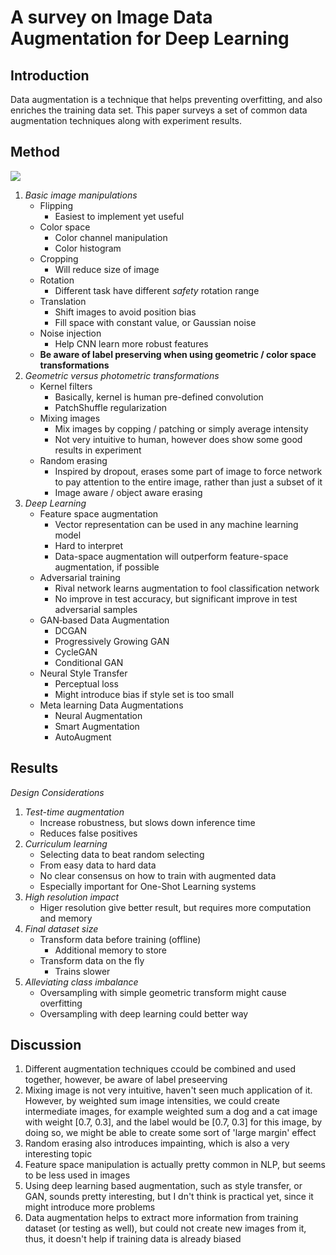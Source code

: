 # A survey on Image Data Augmentation for Deep Learning

## Introduction

Data augmentation is a technique that helps preventing overfitting, and also enriches the training data set. This paper surveys a set of common data augmentation techniques along with experiment results.

## Method

![](./figure/a_survey_on_image_data_augmentation_for_deep_laerning.jpg)

1. *Basic image manipulations*
	- Flipping
		- Easiest to implement yet useful
	- Color space
		- Color channel manipulation
		- Color histogram
	- Cropping
		- Will reduce size of image
	- Rotation
		- Different task have different *safety* rotation range
	- Translation
		- Shift images to avoid position bias
		- Fill space with constant value, or Gaussian noise
	- Noise injection
		- Help CNN learn more robust features
	- **Be aware of label preserving when using geometric / color space transformations**
2. *Geometric versus photometric transformations*
	- Kernel filters
		- Basically, kernel is human pre-defined convolution
		- PatchShuffle regularization
	- Mixing images
		- Mix images by copping / patching or simply average intensity
		- Not very intuitive to human, however does show some good results in experiment
	- Random erasing
		- Inspired by dropout, erases some part of image to force network to pay attention to the entire image, rather than just a subset of it
		- Image aware / object aware erasing
3. *Deep Learning*
	- Feature space augmentation
		- Vector representation can be used in any machine learning model
		- Hard to interpret
		- Data-space augmentation will outperform feature-space augmentation, if possible
	- Adversarial training
		- Rival network learns augmentation to fool classification network
		- No improve in test accuracy, but significant improve in test adversarial samples
	- GAN‑based Data Augmentation
		- DCGAN
		- Progressively Growing GAN
		- CycleGAN
		- Conditional GAN
	- Neural Style Transfer
		- Perceptual loss
		- Might introduce bias if style set is too small
	- Meta learning Data Augmentations
		- Neural Augmentation
		- Smart Augmentation
		- AutoAugment

## Results

*Design Considerations*

1. *Test-time augmentation*
	- Increase robustness, but slows down inference time
	- Reduces false positives
2. *Curriculum learning*
	- Selecting data to beat random selecting
	- From easy data to hard data
	- No clear consensus on how to train with augmented data
	- Especially important for One-Shot Learning systems
3. *High resolution impact*
	- Higer resolution give better result, but requires more computation and memory
4. *Final dataset size*
	- Transform data before training (offline)
		- Additional memory to store
	- Transform data on the fly
		- Trains slower
4. *Alleviating  class imbalance*
	- Oversampling with simple geometric transform might cause overfitting 
	- Oversampling with deep learning could better way 

## Discussion

1. Different augmentation techniques ccould be combined and used together, however, be aware of label preseerving
2. Mixing image is not very intuitive, haven't seen much application of it. However, by weighted sum image intensities, we could create intermediate images, for example weighted sum a dog and a cat image with weight [0.7, 0.3], and the label would be [0.7, 0.3] for this image, by doing so, we might be able to create some sort of 'large margin' effect
3. Random erasing also introduces impainting, which is also a very interesting topic
4. Feature space manipulation is actually pretty common in NLP, but seems to be less used in images
5. Using deep learning based augmentation, such as style transfer, or GAN, sounds pretty interesting, but I dn't think is practical yet, since it might introduce more problems
6. Data augmentation helps to extract more information from training dataset (or testing as well), but could not create new images from it, thus, it doesn't help if training data is already biased